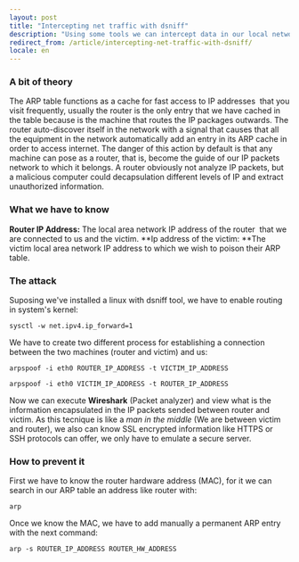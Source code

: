 ```yaml
---
layout: post
title: "Intercepting net traffic with dsniff"
description: "Using some tools we can intercept data in our local network following simple steps"
redirect_from: /article/intercepting-net-traffic-with-dsniff/
locale: en
---
```


### A bit of theory
The ARP table functions as a cache for fast access to IP addresses  that you visit frequently, usually the router is the only entry that we have cached in the table because is the machine that routes the IP packages outwards.
 The router auto-discover itself in the network with a signal that causes that all the equipment in the network automatically add an entry in its ARP cache in order to access internet.
 The danger of this action by default is that any machine can pose as a router, that is, become the guide of our IP packets network to which it belongs. A router obviously not analyze IP packets, but a malicious computer could decapsulation different levels of IP and extract unauthorized information.

### What we have to know
**Router IP Address:** The local area network IP address of the router  that we are connected to us and the victim.
**Ip address of the victim: **The victim local area network IP address to which we wish to poison their ARP table.

### The attack
Suposing we've installed a linux with dsniff tool, we have to enable routing in system's kernel:

    sysctl -w net.ipv4.ip_forward=1

We have to create two different process for establishing a connection between the two machines (router and victim) and us:

    arpspoof -i eth0 ROUTER_IP_ADDRESS -t VICTIM_IP_ADDRESS

    arpspoof -i eth0 VICTIM_IP_ADDRESS -t ROUTER_IP_ADDRESS

Now we can execute **Wireshark** (Packet analyzer) and view what is the information encapsulated in the IP packets sended between router and victim.
As this tecnique is like a *man in the middle* (We are between victim and router), we also can know SSL encrypted information like HTTPS or SSH protocols can offer, we only have to emulate a secure server.

### How to prevent it
First we have to know the router hardware address (MAC), for it we can search in our ARP table an address like router with:

    arp

Once we know the MAC, we have to add manually a permanent ARP entry with the next command:

    arp -s ROUTER_IP_ADDRESS ROUTER_HW_ADDRESS
